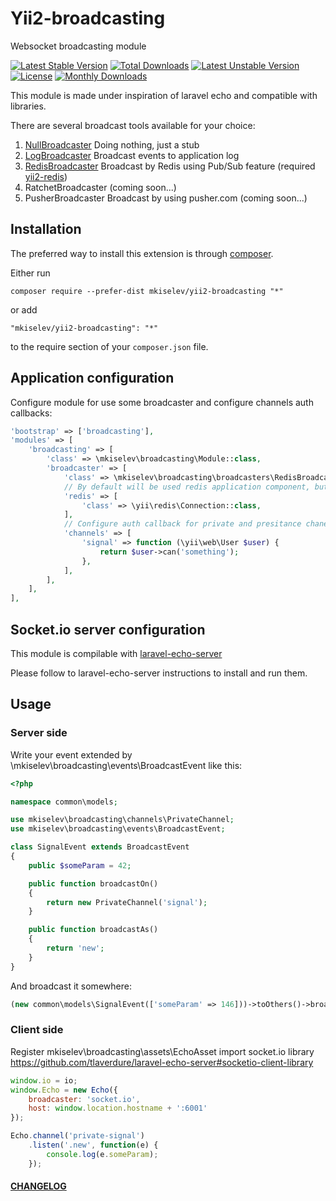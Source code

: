 Yii2-broadcasting
=================
Websocket broadcasting module

[![Latest Stable Version](https://poser.pugx.org/mkiselev/yii2-broadcasting/v/stable?format=flat-square)](https://packagist.org/packages/mkiselev/yii2-broadcasting)
[![Total Downloads](https://poser.pugx.org/mkiselev/yii2-broadcasting/downloads?format=flat-square)](https://packagist.org/packages/mkiselev/yii2-broadcasting)
[![Latest Unstable Version](https://poser.pugx.org/mkiselev/yii2-broadcasting/v/unstable?format=flat-square)](https://packagist.org/packages/mkiselev/yii2-broadcasting)
[![License](https://poser.pugx.org/mkiselev/yii2-broadcasting/license?format=flat-square)](https://packagist.org/packages/mkiselev/yii2-broadcasting)
[![Monthly Downloads](https://poser.pugx.org/mkiselev/yii2-broadcasting/d/monthly?format=flat-square)](https://packagist.org/packages/mkiselev/yii2-broadcasting)

This module is made under inspiration of laravel echo and compatible with libraries.

There are several broadcast tools available for your choice:

1) [NullBroadcaster](broadcasters/NullBroadcaster.php) Doing nothing, just a stub
2) [LogBroadcaster](broadcasters/LogBroadcaster.php) Broadcast events to application log
3) [RedisBroadcaster](broadcasters/RedisBroadcaster.php) Broadcast by Redis using Pub/Sub feature (required [yii2-redis](https://github.com/yiisoft/yii2-redis))
4) RatchetBroadcaster (coming soon...)
5) PusherBroadcaster Broadcast by using pusher.com (coming soon...)


Installation
------------

The preferred way to install this extension is through [composer](http://getcomposer.org/download/).

Either run

```
composer require --prefer-dist mkiselev/yii2-broadcasting "*"
```

or add

```
"mkiselev/yii2-broadcasting": "*"
```

to the require section of your `composer.json` file.


Application configuration
-------------------------
Configure module for use some broadcaster and configure channels auth callbacks:
```php
'bootstrap' => ['broadcasting'],
'modules' => [
    'broadcasting' => [
        'class' => \mkiselev\broadcasting\Module::class,
        'broadcaster' => [
            'class' => \mkiselev\broadcasting\broadcasters\RedisBroadcaster::class,
            // By default will be used redis application component, but you can configure as you want
            'redis' => [
                'class' => \yii\redis\Connection::class,
            ],
            // Configure auth callback for private and presitance chanells
            'channels' => [
                'signal' => function (\yii\web\User $user) {
                    return $user->can('something');
                },
            ],
        ],
    ],
],
```


Socket.io server configuration
------------------------------
This module is compilable with [laravel-echo-server](https://github.com/tlaverdure/laravel-echo-server)

Please follow to laravel-echo-server instructions to install and run them.


Usage
-----

### Server side
Write your event extended by \mkiselev\broadcasting\events\BroadcastEvent like this:
```php
<?php

namespace common\models;

use mkiselev\broadcasting\channels\PrivateChannel;
use mkiselev\broadcasting\events\BroadcastEvent;

class SignalEvent extends BroadcastEvent
{
    public $someParam = 42;

    public function broadcastOn()
    {
        return new PrivateChannel('signal');
    }

    public function broadcastAs()
    {
        return 'new';
    }
}
```

And broadcast it somewhere:
```php
(new common\models\SignalEvent(['someParam' => 146]))->toOthers()->broadcast();
```


### Client side
Register mkiselev\broadcasting\assets\EchoAsset
import socket.io library https://github.com/tlaverdure/laravel-echo-server#socketio-client-library

```js
window.io = io;
window.Echo = new Echo({
    broadcaster: 'socket.io',
    host: window.location.hostname + ':6001'
});

Echo.channel('private-signal')
    .listen('.new', function(e) {
        console.log(e.someParam);
    });
```

#### [CHANGELOG](CHANGELOG.md)
